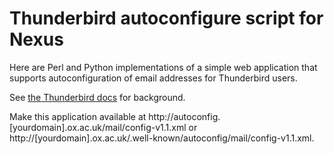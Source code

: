 # Thunderbird autoconfigure script for Nexus

Here are Perl and Python implementations of a simple web application that
supports autoconfiguration of email addresses for Thunderbird users.

See [the Thunderbird
docs](https://developer.mozilla.org/en-US/docs/Mozilla/Thunderbird/Autoconfiguration)
for background.

Make this application available at
http://autoconfig.[yourdomain].ox.ac.uk/mail/config-v1.1.xml or
http://[yourdomain].ox.ac.uk/.well-known/autoconfig/mail/config-v1.1.xml.

